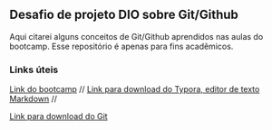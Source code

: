 ## Desafio de projeto DIO sobre Git/Github
Aqui citarei alguns conceitos de Git/Github aprendidos nas aulas do bootcamp. Esse repositório é apenas para fins acadêmicos.
### Links úteis
[Link do bootcamp](https://web.dio.me/track/eduzz-fullstack-developer-3) //
[Link para download do Typora, editor de texto Markdown](https://typora.io/) //

[Link para download do Git](https://git-scm.com/downloads)
